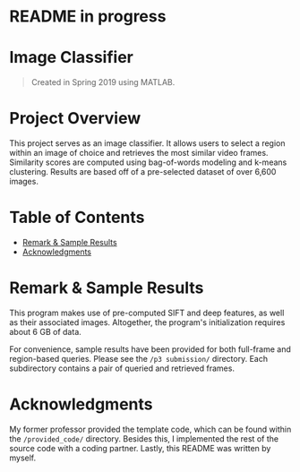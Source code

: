 # README in progress

# Image Classifier
> Created in Spring 2019 using MATLAB.


# Project Overview
This project serves as an image classifier. It allows users to select a region within an image of choice and retrieves the most similar video frames. Similarity scores are computed using bag-of-words modeling and k-means clustering. Results are based off of a pre-selected dataset of over 6,600 images. 


# Table of Contents
* [Remark & Sample Results](https://github.com/jschhie/image-detector-prog/#sample-results)
* [Acknowledgments](https://github.com/jschhie/image-detector-prog/#acknowledgments)


# Remark & Sample Results
This program makes use of pre-computed SIFT and deep features, as well as their associated images. Altogether, the program's initialization requires about 6 GB of data.

For convenience, sample results have been provided for both full-frame and region-based queries. Please see the ```/p3 submission/``` directory. Each subdirectory contains a pair of queried and retrieved frames.


# Acknowledgments
My former professor provided the template code, which can be found within the ```/provided_code/``` directory. Besides this, I implemented the rest of the source code with a coding partner. Lastly, this README was written by myself.
